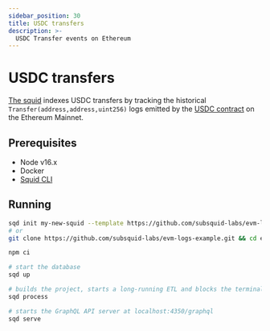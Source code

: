 ```yaml
---
sidebar_position: 30
title: USDC transfers
description: >-
  USDC Transfer events on Ethereum
---
```


# USDC transfers

[The squid](https://github.com/subsquid-labs/evm-logs-example) indexes USDC transfers by tracking the historical `Transfer(address,address,uint256)` logs emitted by the [USDC contract](https://etherscan.io/address/0xa0b86991c6218b36c1d19d4a2e9eb0ce3606eb48) on the Ethereum Mainnet. 

## Prerequisites

- Node v16.x
- Docker
- [Squid CLI](/firesquid/squid-cli/installation)

## Running 

```bash
sqd init my-new-squid --template https://github.com/subsquid-labs/evm-logs-example && cd my-new-squid
# or
git clone https://github.com/subsquid-labs/evm-logs-example.git && cd evm-logs-example

npm ci

# start the database
sqd up

# builds the project, starts a long-running ETL and blocks the terminal
sqd process

# starts the GraphQL API server at localhost:4350/graphql
sqd serve
```
